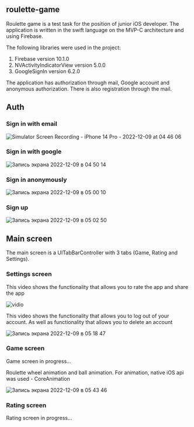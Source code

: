 ## roulette-game


Roulette game is a test task for the position of junior iOS developer. The application is written in the swift language on the MVP-C architecture and using Firebase.

The following libraries were used in the project:
1. Firebase version 10.1.0
2. NVActivityIndicatorView version 5.0.0
3. GoogleSignIn version 6.2.0

The application has authorization through mail, Google account and anonymous authorization. There is also registration through the mail.


## Auth

### Sign in with email

![Simulator Screen Recording - iPhone 14 Pro - 2022-12-09 at 04 46 06](https://user-images.githubusercontent.com/61950177/206613016-1bb53426-6ec4-4db2-8173-6deab993f0a5.gif)

### Sign in with google

![Запись экрана 2022-12-09 в 04 50 14](https://user-images.githubusercontent.com/61950177/206613576-5d4e64b1-4d53-4f87-a558-92cc34e5e943.gif)

### Sign in anonymously

![Запись экрана 2022-12-09 в 05 00 10](https://user-images.githubusercontent.com/61950177/206614629-43c135c2-c2fe-4d44-8dc7-0bff65f63775.gif)

### Sign up

![Запись экрана 2022-12-09 в 05 02 50](https://user-images.githubusercontent.com/61950177/206615093-70806158-3e01-4ccb-8fe8-faa376d02958.gif)

## Main screen

The main screen is a UITabBarController with 3 tabs (Game, Rating and Settings).

### Settings screen 

This video shows the functionality that allows you to rate the app and share the app

![ vidio](https://user-images.githubusercontent.com/61950177/206616083-8c9268a3-a17c-4877-a4c6-072292cd82f7.gif)

This video shows the functionality that allows you to log out of your account. As well as functionality that allows you to delete an account

![Запись экрана 2022-12-09 в 05 18 47](https://user-images.githubusercontent.com/61950177/206617070-f76bbe02-174d-4652-b25b-e3fb51c67d88.gif)

### Game screen 

Game screen in progress...

Roulette wheel animation and ball animation. For animation, native iOS api was used - CoreAnimation

![Запись экрана 2022-12-09 в 05 43 46](https://user-images.githubusercontent.com/61950177/206619654-9b551c0f-180d-483c-a1d2-e5aea531df81.gif)

### Rating screen 

Rating screen in progress...
